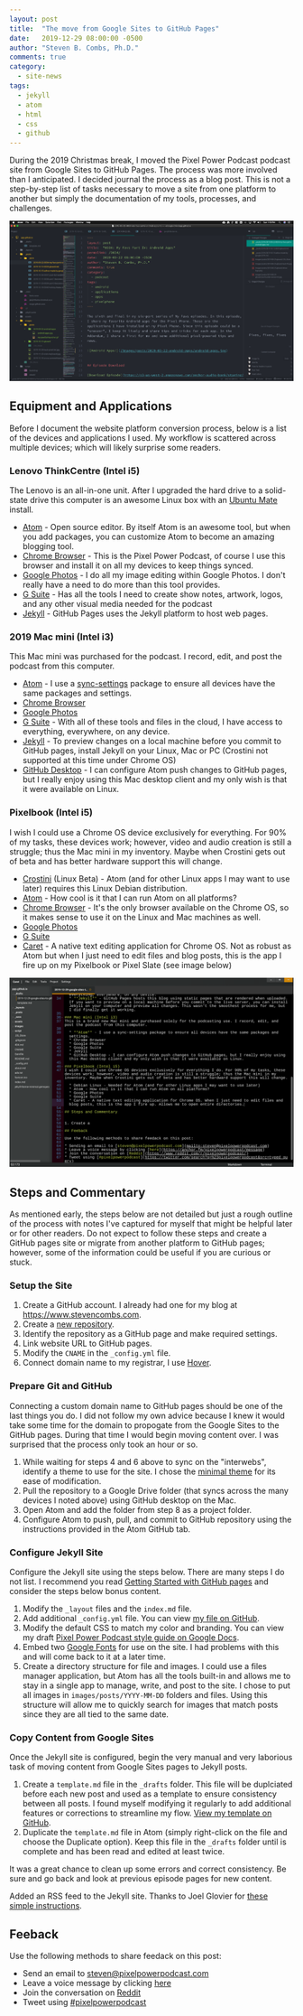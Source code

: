 ```yaml
---
layout: post
title:  "The move from Google Sites to GitHub Pages"
date:   2019-12-29 08:00:00 -0500
author: "Steven B. Combs, Ph.D."
comments: true
category:
  - site-news
tags:
  - jekyll
  - atom
  - html
  - css
  - github
---
```


During the 2019 Christmas break, I moved the Pixel Power Podcast podcast site from Google Sites to GitHub Pages. The process was more involved than I anticipated. I decided journal the process as a blog post. This is not a step-by-step list of tasks necessary to move a site from one platform to another but simply the documentation of my tools, processes, and challenges.

![Working in Atom](/images/posts/2019-12-29-sites-to-github/atom-screenshot.png)

## Equipment and Applications
Before I document the website platform conversion process, below is a list of the devices and applications I used. My workflow is scattered across multiple devices; which will likely surprise some readers.

### Lenovo ThinkCentre (Intel i5)
The Lenovo is an all-in-one unit. After I upgraded the hard drive to a solid-state drive this computer is an awesome Linux box with an [Ubuntu Mate](https://ubuntu-mate.org/) install.

  * [Atom](https://www.atom.io) - Open source editor. By itself Atom is an awesome tool, but when you add packages, you can customize Atom to become an amazing blogging tool.
  * [Chrome Browser](https://www.google.com/chrome/) - This is the Pixel Power Podcast, of course I use this browser and install it on all my devices to keep things synced.
  * [Google Photos](https://photos.google.com) - I do all my image editing within Google Photos. I don't really have a need to do more than this tool provides.
  * [G Suite](https://gsuite.google.com/) - Has all the tools I need to create show notes, artwork, logos, and any other visual media needed for the podcast
  * [Jekyll](https://jekyllrb.com/) - GitHub Pages uses the Jekyll platform to host web pages.

### 2019 Mac mini (Intel i3)
This Mac mini was purchased for the podcast. I record, edit, and post the podcast from this computer.

  * [Atom](https://www.atom.io) - I use a [sync-settings](https://atom.io/packages/sync-settings) package to ensure all devices have the same packages and settings.
  * [Chrome Browser](https://www.google.com/chrome/)
  * [Google Photos](https://photos.google.com)
  * [G Suite](https://gsuite.google.com/) - With all of these tools and files in the cloud, I have access to everything, everywhere, on any device.
  * [Jekyll](https://jekyllrb.com/) - To preview changes on a local machine before you commit to GitHub pages, install Jekyll on your Linux, Mac or PC (Crostini not supported at this time under Chrome OS)
  * [GitHub Desktop](https://desktop.github.com/) - I can configure Atom push changes to GitHub pages, but I really enjoy using this Mac desktop client and my only wish is that it were available on Linux.

### Pixelbook (Intel i5)
I wish I could use a Chrome OS device exclusively for everything. For 90% of my tasks, these devices work; however, video and audio creation is still a struggle; thus the Mac mini in my inventory. Maybe when Crostini gets out of beta and has better hardware support this will change.

  * [Crostini](https://chromium.googlesource.com/chromiumos/docs/+/master/containers_and_vms.md) (Linux Beta) - Atom (and for other Linux apps I may want to use later) requires this Linux Debian distribution.
  * [Atom](https://www.atom.io) - How cool is it that I can run Atom on all platforms?
  * [Chrome Browser](https://www.google.com/chrome/) - It's the only browser available on the Chrome OS, so it makes sense to use it on the Linux and Mac machines as well.
  * [Google Photos](https://photos.google.com)
  * [G Suite](https://gsuite.google.com/)
  * [Caret](https://thomaswilburn.net/caret/) - A native text editing application for Chrome OS. Not as robust as Atom but when I just need to edit files and blog posts, this is the app I fire up on my Pixelbook or Pixel Slate (see image below)

![Caret Text Editor](/images/posts/2019-12-29-sites-to-github/caret-screenshot.png)

## Steps and Commentary
As mentioned early, the steps below are not detailed but just a rough outline of the process with notes I've captured for myself that might be helpful later or for other readers. Do not expect to follow these steps and create a GitHub pages site or migrate from another platform to GitHub pages; however, some of the information could be useful if you are curious or stuck.

### Setup the Site

1. Create a GitHub account. I already had one for my blog at <https://www.stevencombs.com>.
2. Create a [new repository](https://github.com/new).
3. Identify the repository as a GitHub page and make required settings.
4. Link website URL to GitHub pages.
5. Modify the `CNAME` in the `_config.yml` file.
6. Connect domain name to my registrar, I use [Hover](https://www.hover.com).

### Prepare Git and GitHub

Connecting a custom domain name to GitHub pages should be one of the last things you do. I did not follow my own advice because I knew it would take some time for the domain to propogate from the Google Sites to the GitHub pages. During that time I would begin moving content over. I was surprised that the process only took an hour or so.

1. While waiting for steps 4 and 6 above to sync on the "interwebs", identify a theme to use for the site. I chose the [minimal theme](https://github.com/orderedlist/minimal) for its ease of modification.
2. Pull the repository to a Google Drive folder (that syncs across the many devices I noted above) using GitHub desktop on the Mac.
3. Open Atom and add the folder from step 8 as a project folder.
4. Configure Atom to push, pull, and commit to GitHub repository using the instructions provided in the Atom GitHub tab.

### Configure Jekyll Site

Configure the Jekyll site using the steps below. There are many steps I do not list. I recommend you read [Getting Started with GitHub pages](https://guides.github.com/features/pages/) and consider the steps below bonus content.

1. Modify the `_layout` files and the `index.md` file.
2. Add additional `_config.yml` file. You can view [my file on GitHub](https://github.com/stevencombs/ppp.github.io/blob/master/_config.yml).
3. Modify the default CSS to match my color and branding. You can view my draft [Pixel Power Podcast style guide on Google Docs](https://docs.google.com/document/d/1nzEAKBPQP1CRGe2iVODfYNj4pKrPLHLEWGdM5Ui-X8w/edit?usp=sharing).
4. Embed two [Google Fonts](https://fonts.google.com) for use on the site. I had problems with this and will come back to it at a later time.
5. Create a directory structure for file and images. I could use a files manager application, but Atom has all the tools built-in and allows me to stay in a single app to manage, write, and post to the site. I chose to put all images in `images/posts/YYYY-MM-DD` folders and files. Using this structure will allow me to quickly search for images that match posts since they are all tied to the same date.

### Copy Content from Google Sites

Once the Jekyll site is configured, begin the very manual and very laborious task of moving content from Google Sites pages to Jekyll posts.

1. Create a `template.md` file in the `_drafts` folder. This file will be duplciated before each new post and used as a template to ensure consistency between all posts. I found myself modifying it regularly to add additional features or corrections to streamline my flow. [View my template on GitHub](https://raw.githubusercontent.com/stevencombs/ppp.github.io/master/_drafts/template.md).
2. Duplicate the `template.md` file in Atom (simply right-click on the file and choose the Duplicate option). Keep this file in the `_drafts` folder until is complete and has been read and edited at least twice.

It was a great chance to clean up some errors and correct consistency. Be sure and go back and look at previous episode pages for new content.

Added an RSS feed to the Jekyll site. Thanks to Joel Glovier for [these simple instructions](https://joelglovier.com/writing/rss-for-jekyll).

## Feeback

Use the following methods to share feedack on this post:

* Send an email to <steven@pixelpowerpodcast.com>
* Leave a voice message by clicking [here](https://anchor.fm/pixelpowerpodcast/message)
* Join the conversation on [Reddit](https://www.reddit.com/r/pixelpowerpodcast/)
* Tweet using [#pixelpowerpodcast](https://twitter.com/search?q=%23pixelpowerpodcast&src=typed_query)
